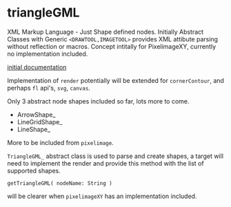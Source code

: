 # triangleGML
  
XML Markup Language - Just Shape defined nodes.
Initially Abstract Classes with Generic ```<DRAWTOOL,IMAGETOOL>``` provides XML attibute parsing without reflection or macros.
Concept intitally for PixelimageXY, currently no implementation included.

[initial documentation](https://nanjizal.github.io/trianglegml/pages/)
  
Implementation of `render` potentially will be extended for `cornerContour`, and perhaps `fl` api's, `svg`, `canvas`.

Only 3 abstract node shapes included so far, lots more to come.
  
- ArrowShape_
- LineGridShape_
- LineShape_

More to be included from `pixelimage`.

`TriangleGML_` abstract class is used to parse and create shapes, a target will need to implement the render and provide this method with the list of supported shapes.
  
```getTriangleGML( nodeName: String )```
  
will be clearer when `pixelimageXY` has an implementation included.
